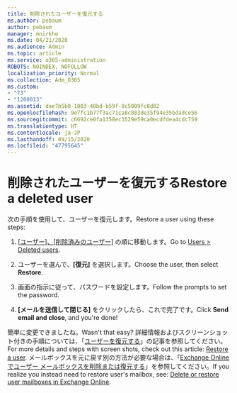 ```yaml
---
title: 削除されたユーザーを復元する
ms.author: pebaum
author: pebaum
manager: mnirkhe
ms.date: 04/21/2020
ms.audience: Admin
ms.topic: article
ms.service: o365-administration
ROBOTS: NOINDEX, NOFOLLOW
localization_priority: Normal
ms.collection: Adm_O365
ms.custom:
- "73"
- "1200013"
ms.assetid: dae7b5b0-1003-40bd-b59f-8c5009fc8d82
ms.openlocfilehash: 9e7fc1b77f3ac71ca8c883de35f94e35bdadce56
ms.sourcegitcommit: c6692ce0fa1358ec3529e59ca0ecdfdea4cdc759
ms.translationtype: HT
ms.contentlocale: ja-JP
ms.lasthandoff: 09/15/2020
ms.locfileid: "47795645"
---
```

# <a name="restore-a-deleted-user"></a><span data-ttu-id="bee52-102">削除されたユーザーを復元する</span><span class="sxs-lookup"><span data-stu-id="bee52-102">Restore a deleted user</span></span>

<span data-ttu-id="bee52-103">次の手順を使用して、ユーザーを復元します。</span><span class="sxs-lookup"><span data-stu-id="bee52-103">Restore a user using these steps:</span></span>
  
1. <span data-ttu-id="bee52-104">[[ユーザー]、[削除済みのユーザー]](https://admin.microsoft.com/adminportal/home#/deletedusers) の順に移動します。</span><span class="sxs-lookup"><span data-stu-id="bee52-104">Go to [Users \> Deleted users](https://admin.microsoft.com/adminportal/home#/deletedusers).</span></span>

2. <span data-ttu-id="bee52-105">ユーザーを選んで、**[復元]** を選択します。</span><span class="sxs-lookup"><span data-stu-id="bee52-105">Choose the user, then select **Restore**.</span></span>

3. <span data-ttu-id="bee52-106">画面の指示に従って、パスワードを設定します。</span><span class="sxs-lookup"><span data-stu-id="bee52-106">Follow the prompts to set the password.</span></span>

4. <span data-ttu-id="bee52-107">**[メールを送信して閉じる]** をクリックしたら、これで完了です。</span><span class="sxs-lookup"><span data-stu-id="bee52-107">Click **Send email and close**, and you're done!</span></span>

<span data-ttu-id="bee52-108">簡単に変更できましたね。</span><span class="sxs-lookup"><span data-stu-id="bee52-108">Wasn't that easy?</span></span> <span data-ttu-id="bee52-109">詳細情報およびスクリーンショット付きの手順については、「[ユーザーを復元する](https://docs.microsoft.com/microsoft-365/admin/add-users/restore-user)」の記事を参照してください。</span><span class="sxs-lookup"><span data-stu-id="bee52-109">For more details and steps with screen shots, check out this article: [Restore a user](https://docs.microsoft.com/microsoft-365/admin/add-users/restore-user).</span></span> <span data-ttu-id="bee52-110">メールボックスを元に戻す別の方法が必要な場合は、「[Exchange Online でユーザー メールボックスを削除または復元する](https://docs.microsoft.com/exchange/recipients-in-exchange-online/delete-or-restore-mailboxes)」を参照してください。</span><span class="sxs-lookup"><span data-stu-id="bee52-110">If you realize you instead need to restore user's mailbox, see: [Delete or restore user mailboxes in Exchange Online](https://docs.microsoft.com/exchange/recipients-in-exchange-online/delete-or-restore-mailboxes).</span></span>